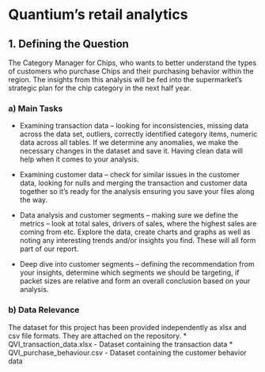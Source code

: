 # Quantium’s retail analytics

## 1. Defining the Question

The Category Manager for Chips, who wants to better understand the types of customers who purchase Chips and their purchasing behavior within the region. The insights from this analysis will be fed into the supermarket’s strategic plan for the chip category in the next half year.

### a) Main Tasks

* Examining transaction data – looking for inconsistencies, missing data across the data set, outliers, correctly identified category items, numeric data across all tables. If we determine any anomalies, we make the necessary changes in the dataset and save it. Having clean data will help when it comes to your analysis. 

* Examining customer data – check for similar issues in the customer data, looking for nulls and merging the transaction and customer data together so it’s ready for the analysis ensuring you save your files along the way.

* Data analysis and customer segments – making sure we define the metrics – look at total sales, drivers of sales, where the highest sales are coming from etc. Explore the data, create charts and graphs as well as noting any interesting trends and/or insights you find. These will all form part of our report. 

* Deep dive into customer segments – defining the recommendation from your insights, determine which segments we should be targeting, if packet sizes are relative and form an overall conclusion based on your analysis. 

### b) Data Relevance

The dataset for this project has been provided independently as xlsx and csv file formats. They are attached on the repository.
    * QVI_transaction_data.xlsx - Dataset containing the transaction data
    * QVI_purchase_behaviour.csv - Dataset containing the customer behavior data
